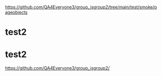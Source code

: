 https://github.com/QA4Everyone3/group_jsgroup2/tree/main/test/smoke/pageobjects

# test2

# test2

https://github.com/QA4Everyone3/group_jsgroup2/







